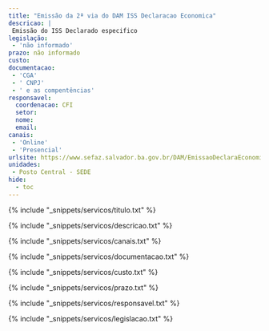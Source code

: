 ```yaml
---
title: "Emissão da 2ª via do DAM ISS Declaracao Economica"
descricao: |
 Emissão do ISS Declarado especifico
legislação: 
 - 'não informado'
prazo: não informado
custo: 
documentacao: 
 - 'CGA'
 - ' CNPJ'
 - ' e as compentências'
responsavel:
  coordenacao: CFI
  setor: 
  nome: 
  email: 
canais: 
 - 'Online'
 - 'Presencial'
urlsite: https://www.sefaz.salvador.ba.gov.br/DAM/EmissaoDeclaraEconomica?Length=3
unidades: 
 - Posto Central - SEDE
hide:
  - toc
---
```


{% include "_snippets/servicos/titulo.txt" %}

{% include "_snippets/servicos/descricao.txt" %}

{% include "_snippets/servicos/canais.txt" %}

{% include "_snippets/servicos/documentacao.txt" %}

{% include "_snippets/servicos/custo.txt" %}

{% include "_snippets/servicos/prazo.txt" %}

{% include "_snippets/servicos/responsavel.txt" %}

{% include "_snippets/servicos/legislacao.txt" %}

